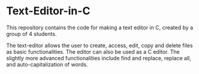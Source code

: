 # Text-Editor-in-C

This repository contains the code for making a text editor in C, created by a group of 4 students.

The text-editor allows the user to create, access, edit, copy and delete files as basic functionalities. The editor can also be used as a
C editor. The slightly more advanced functionalities include find and replace, replace all, and auto-capitalization of words.
